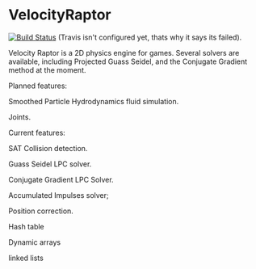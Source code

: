 # VelocityRaptor

[![Build Status](https://travis-ci.org/Mithreindeir/VelocityRaptor.svg?branch=master)](https://travis-ci.org/Mithreindeir/VelocityRaptor)
(Travis isn't configured yet, thats why it says its failed).

Velocity Raptor is a 2D physics engine for games. Several solvers are available, including Projected Guass Seidel, and the Conjugate Gradient method at the moment. 

Planned features:

Smoothed Particle Hydrodynamics fluid simulation.

Joints. 

Current features:

SAT Collision detection.

Guass Seidel LPC solver.

Conjugate Gradient LPC Solver.

Accumulated Impulses solver;

Position correction.

Hash table

Dynamic arrays

linked lists
